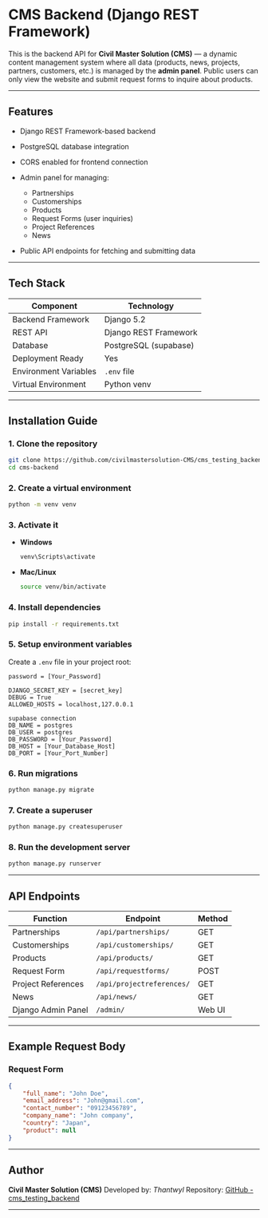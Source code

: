 # CMS Backend (Django REST Framework)

This is the backend API for **Civil Master Solution (CMS)** — a dynamic content management system where all data (products, news, projects, partners, customers, etc.) is managed by the **admin panel**.
Public users can only view the website and submit request forms to inquire about products.

---

## Features

* Django REST Framework-based backend
* PostgreSQL database integration
* CORS enabled for frontend connection
* Admin panel for managing:

  * Partnerships
  * Customerships
  * Products
  * Request Forms (user inquiries)
  * Project References
  * News
* Public API endpoints for fetching and submitting data

---

## Tech Stack

| Component             | Technology            |
| --------------------- | --------------------- |
| Backend Framework     | Django 5.2            |
| REST API              | Django REST Framework |
| Database              | PostgreSQL (supabase) |
| Deployment Ready      | Yes                   |
| Environment Variables | `.env` file           |
| Virtual Environment   | Python venv           |

---

## Installation Guide

### 1. Clone the repository

```bash
git clone https://github.com/civilmastersolution-CMS/cms_testing_backend.git
cd cms-backend
```

### 2. Create a virtual environment

```bash
python -m venv venv
```

### 3. Activate it

* **Windows**

  ```bash
  venv\Scripts\activate
  ```
* **Mac/Linux**

  ```bash
  source venv/bin/activate
  ```

### 4. Install dependencies

```bash
pip install -r requirements.txt
```

### 5. Setup environment variables

Create a `.env` file in your project root:

```
password = [Your_Password]

DJANGO_SECRET_KEY = [secret_key]
DEBUG = True
ALLOWED_HOSTS = localhost,127.0.0.1

supabase connection
DB_NAME = postgres
DB_USER = postgres
DB_PASSWORD = [Your_Password]
DB_HOST = [Your_Database_Host]
DB_PORT = [Your_Port_Number]
```

### 6. Run migrations

```bash
python manage.py migrate
```

### 7. Create a superuser

```bash
python manage.py createsuperuser
```

### 8. Run the development server

```bash
python manage.py runserver
```

---

## API Endpoints

| Function            | Endpoint                    | Method |
| ------------------- | --------------------------- | ------ |
| Partnerships        | `/api/partnerships/`        | GET    |
| Customerships       | `/api/customerships/`       | GET    |
| Products            | `/api/products/`            | GET    |
| Request Form        | `/api/requestforms/`        | POST   |
| Project References  | `/api/projectreferences/`   | GET    |
| News                | `/api/news/`                | GET    |
| Django Admin Panel  | `/admin/`                   | Web UI |

---

## Example Request Body

### Request Form

```json
{
    "full_name": "John Doe",
    "email_address": "John@gmail.com",
    "contact_number": "09123456789",
    "company_name": "John company",
    "country": "Japan",
    "product": null
}
```

---


##  Author

**Civil Master Solution (CMS)**
Developed by: *Thantwyl*
Repository: [GitHub - cms_testing_backend](https://github.com/civilmastersolution-CMS/cms_testing_backend.git)

---
